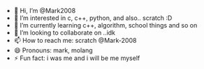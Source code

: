 - 👋 Hi, I’m @Mark2008
- 👀 I’m interested in c, c++, python, and also.. scratch :D
- 🌱 I’m currently learning c++, algorithm, school things and so on
- 💞️ I’m looking to collaborate on ..idk
- 📫 How to reach me: scratch @Mark-2008
- 😄 Pronouns: mark, molang
- ⚡ Fun fact: i was me and i will be me myself

<!---
Mark2008/Mark2008 is a ✨ special ✨ repository because its `README.md` (this file) appears on your GitHub profile.
You can click the Preview link to take a look at your changes.
--->
